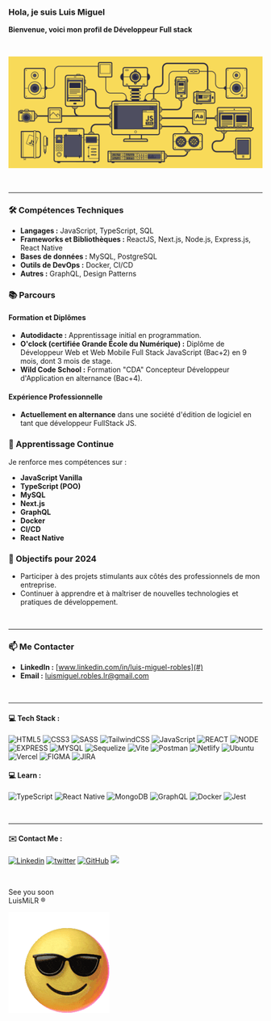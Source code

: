 
<h3 align="left">Hola, je suis Luis Miguel </h3>   

 **Bienvenue, voici mon profil de Développeur Full stack**

<br/>
 
![Machine GIF](./images/machine.gif)

<br/>
<hr/>


### 🛠️ Compétences Techniques

- **Langages :** JavaScript, TypeScript, SQL
- **Frameworks et Bibliothèques :** ReactJS, Next.js, Node.js, Express.js, React Native
- **Bases de données :** MySQL, PostgreSQL
- **Outils de DevOps :** Docker, CI/CD
- **Autres :** GraphQL, Design Patterns

### 📚 Parcours

#### Formation et Diplômes
- **Autodidacte :** Apprentissage initial en programmation.
- **O'clock (certifiée Grande École du Numérique) :** Diplôme de Développeur Web et Web Mobile Full Stack JavaScript (Bac+2) en 9 mois, dont 3 mois de stage.
- **Wild Code School :** Formation "CDA" Concepteur Développeur d'Application en alternance (Bac+4).

#### Expérience Professionnelle
- **Actuellement en alternance** dans une société d'édition de logiciel en tant que développeur FullStack JS.


### 🌱 Apprentissage Continue
Je renforce mes compétences sur :
- **JavaScript Vanilla**
- **TypeScript (POO)**
- **MySQL**
- **Next.js**
- **GraphQL**
- **Docker**
- **CI/CD**
- **React Native**


### 🎯 Objectifs pour 2024
- Participer à des projets stimulants aux côtés des professionnels de mon entreprise.
- Continuer à apprendre et à maîtriser de nouvelles technologies et pratiques de développement.

<br/>
<hr/>

### 📫 Me Contacter
- **LinkedIn :** [www.linkedin.com/in/luis-miguel-robles](#)
- **Email :** [luismiguel.robles.lr@gmail.com](mailto:luismiguel.robles.lr@gmail.com)


<br/>
<hr/>

<h4 align="left"> 💻 Tech Stack :</h4>

![HTML5](https://img.shields.io/badge/html5-%23E34F26.svg?style=for-the-badge&logo=html5&logoColor=white)
![CSS3](https://img.shields.io/badge/css3-%231572B6.svg?style=for-the-badge&logo=css3&logoColor=white)
![SASS](https://img.shields.io/badge/SASS-hotpink.svg?style=for-the-badge&logo=SASS&logoColor=white)
![TailwindCSS](https://img.shields.io/badge/tailwindcss-%2338B2AC.svg?style=for-the-badge&logo=tailwind-css&logoColor=white)
![JavaScript](https://img.shields.io/badge/JAVASCRIPT-%23FFac45.svg?&style=for-the-badge&logo=javascript&logoColor=white&color=yellow)
![REACT](https://img.shields.io/badge/React-20232A?style=for-the-badge&logo=react&logoColor=61DAFB)
![NODE](https://img.shields.io/badge/Node.js-43853D?style=for-the-badge&logo=node.js&logoColor=white)
![EXPRESS](https://img.shields.io/badge/Express.js-404D59?style=for-the-badge)
![MYSQL](https://img.shields.io/badge/MySQL-005C84?style=for-the-badge&logo=mysql&logoColor=white)
![Sequelize](https://img.shields.io/badge/Sequelize-52B0E7?style=for-the-badge&logo=Sequelize&logoColor=white)
![Vite](https://img.shields.io/badge/vite-%23646CFF.svg?style=for-the-badge&logo=vite&logoColor=white)
![Postman](https://img.shields.io/badge/Postman-FF6C37?style=for-the-badge&logo=postman&logoColor=white)
![Netlify](https://img.shields.io/badge/netlify-%23000000.svg?style=for-the-badge&logo=netlify&logoColor=#00C7B7)
![Ubuntu](https://img.shields.io/badge/Ubuntu-E95420?style=for-the-badge&logo=ubuntu&logoColor=white)
![Vercel](https://img.shields.io/badge/vercel-%23000000.svg?style=for-the-badge&logo=vercel&logoColor=white)
![FIGMA](https://img.shields.io/badge/figma-%23F24E1E.svg?style=for-the-badge&logo=figma&logoColor=white)
![JIRA](https://img.shields.io/badge/Jira-0078D4?style=for-the-badge&logo=Jira&logoColor=white)

<h4 align="left"> 💻 Learn :</h4>

![TypeScript](https://img.shields.io/badge/typescript-%23007ACC.svg?style=for-the-badge&logo=typescript&logoColor=white)
![React Native](https://img.shields.io/badge/react_native-%2320232a.svg?style=for-the-badge&logo=react&logoColor=%2361DAFB)
![MongoDB](https://img.shields.io/badge/MongoDB-%234ea94b.svg?style=for-the-badge&logo=mongodb&logoColor=white)
![GraphQL](https://img.shields.io/badge/-GraphQL-E10098?style=for-the-badge&logo=graphql&logoColor=white)
![Docker](https://img.shields.io/badge/docker-%230db7ed.svg?style=for-the-badge&logo=docker&logoColor=white)
![Jest](https://img.shields.io/badge/-jest-%23C21325?style=for-the-badge&logo=jest&logoColor=white)

<br/>
<hr/>

<h4 align="left"> ✉️ Contact Me :</h4>

<a href='https://fr.linkedin.com/in/luis-miguel-robles-81213463' target="_blank"><img alt='Linkedin' src='https://img.shields.io/badge/linkedin-%230077B5.svg?style=for-the-badge&logo=linkedin&logoColor=white'/></a>
<a href='https://twitter.com/LuismiMarcoDj' target="_blank"><img alt='twitter' src='https://img.shields.io/badge/Twitter-%231DA1F2.svg?style=for-the-badge&logo=Twitter&logoColor=white'/></a>
[![GitHub](https://img.shields.io/badge/GitHub-100000?style=for-the-badge&logo=github&logoColor=white)](https://github.com/LuisMiLR)
<a href="mailto:luismiguel.robles.lr@gmail.com" target="_blank"><img src="https://img.shields.io/badge/Email-luismiguel.robles.lr@gmail.com-teal?style=for-the-badge&logo=gmail"></a>

<br/>

See you soon <br/>
LuisMiLR :registered:

![Smiley GIF](./images/smiley.gif) 








